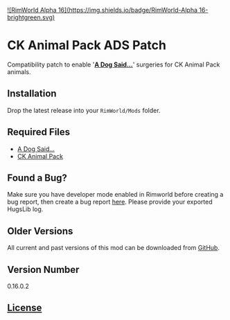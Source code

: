 [![RimWorld Alpha 16](https://img.shields.io/badge/RimWorld-Alpha 16-brightgreen.svg)](http://rimworldgame.com/)

# CK Animal Pack ADS Patch
Compatibility patch to enable '**[A Dog Said...](https://github.com/kaptain-kavern/ADogSaid/releases)**' surgeries for CK Animal Pack animals.

## Installation
Drop the latest release into your `RimWorld/Mods` folder.

## Required Files
- [A Dog Said...](https://github.com/kaptain-kavern/ADogSaid/releases)
- [CK Animal Pack](https://github.com/Qwynn/CKAnimalPack)

## Found a Bug?
Make sure you have developer mode enabled in Rimworld before creating a bug report, then create a bug report [here](https://github.com/Qwynn/CKAnimalPackADS/issues). Please provide your exported HugsLib log.

## Older Versions
All current and past versions of this mod can be downloaded from [GitHub](https://github.com/Qwynn/CKAnimalPackADS/releases).

## Version Number
0.16.0.2

## [License](https://creativecommons.org/licenses/by-nc-sa/4.0/)
